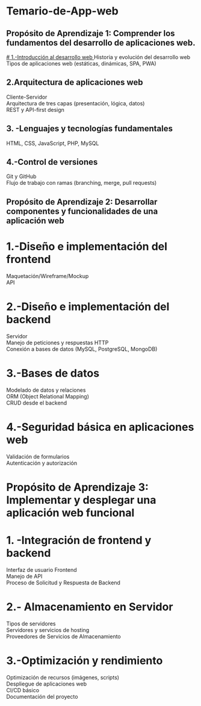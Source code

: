 # Temario-de-App-web
## Propósito de Aprendizaje 1: Comprender los fundamentos del desarrollo de aplicaciones web.  

<ins># 1.-Introducción al desarrollo web </ins>
Historia y evolución del desarrollo web  
Tipos de aplicaciones web (estáticas, dinámicas, SPA, PWA)  

## 2.Arquitectura de aplicaciones web  
Cliente-Servidor  
Arquitectura de tres capas (presentación, lógica, datos)  
REST y API-first design  

## 3. -Lenguajes y tecnologías fundamentales  
HTML, CSS, JavaScript, PHP, MySQL  

## 4.-Control de versiones  

Git y GitHub  
Flujo de trabajo con ramas (branching, merge, pull requests)  

## Propósito de Aprendizaje 2: Desarrollar componentes y funcionalidades de una aplicación web  

# 1.-Diseño e implementación del frontend  
Maquetación/Wireframe/Mockup  
API  

# 2.-Diseño e implementación del backend  
Servidor  
Manejo de peticiones y respuestas HTTP  
Conexión a bases de datos (MySQL, PostgreSQL, MongoDB)  
# 3.-Bases de datos  

 Modelado de datos y relaciones  
ORM (Object Relational Mapping)  
CRUD desde el backend  

# 4.-Seguridad básica en aplicaciones web  
Validación de formularios  
Autenticación y autorización   

# Propósito de Aprendizaje 3: Implementar y desplegar una aplicación web funcional  
# 1. -Integración de frontend y backend  
Interfaz de usuario Frontend  
Manejo de API  
Proceso de Solicitud y Respuesta de Backend  

# 2.- Almacenamiento en Servidor  
Tipos de servidores   
Servidores y servicios de hosting  
Proveedores de Servicios de Almacenamiento  

# 3.-Optimización y rendimiento  
Optimización de recursos (imágenes, scripts)  
Despliegue de aplicaciones web  
CI/CD básico  
Documentación del proyecto  
